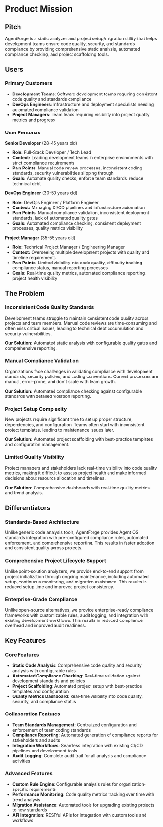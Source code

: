 # Product Mission

## Pitch

AgentForge is a static analyzer and project setup/migration utility that helps development teams ensure code quality, security, and standards compliance by providing comprehensive static analysis, automated compliance checking, and project scaffolding tools.

## Users

### Primary Customers

- **Development Teams**: Software development teams requiring consistent code quality and standards compliance
- **DevOps Engineers**: Infrastructure and deployment specialists needing automated compliance validation
- **Project Managers**: Team leads requiring visibility into project quality metrics and progress

### User Personas

**Senior Developer** (28-45 years old)
- **Role:** Full-Stack Developer / Tech Lead
- **Context:** Leading development teams in enterprise environments with strict compliance requirements
- **Pain Points:** Manual code review processes, inconsistent coding standards, security vulnerabilities slipping through
- **Goals:** Automate quality checks, enforce team standards, reduce technical debt

**DevOps Engineer** (30-50 years old)
- **Role:** DevOps Engineer / Platform Engineer
- **Context:** Managing CI/CD pipelines and infrastructure automation
- **Pain Points:** Manual compliance validation, inconsistent deployment standards, lack of automated quality gates
- **Goals:** Automated compliance checking, consistent deployment processes, quality metrics visibility

**Project Manager** (35-55 years old)
- **Role:** Technical Project Manager / Engineering Manager
- **Context:** Overseeing multiple development projects with quality and timeline requirements
- **Pain Points:** Limited visibility into code quality, difficulty tracking compliance status, manual reporting processes
- **Goals:** Real-time quality metrics, automated compliance reporting, project health visibility

## The Problem

### Inconsistent Code Quality Standards

Development teams struggle to maintain consistent code quality across projects and team members. Manual code reviews are time-consuming and often miss critical issues, leading to technical debt accumulation and security vulnerabilities.

**Our Solution:** Automated static analysis with configurable quality gates and comprehensive reporting.

### Manual Compliance Validation

Organizations face challenges in validating compliance with development standards, security policies, and coding conventions. Current processes are manual, error-prone, and don't scale with team growth.

**Our Solution:** Automated compliance checking against configurable standards with detailed violation reporting.

### Project Setup Complexity

New projects require significant time to set up proper structure, dependencies, and configuration. Teams often start with inconsistent project templates, leading to maintenance issues later.

**Our Solution:** Automated project scaffolding with best-practice templates and configuration management.

### Limited Quality Visibility

Project managers and stakeholders lack real-time visibility into code quality metrics, making it difficult to assess project health and make informed decisions about resource allocation and timelines.

**Our Solution:** Comprehensive dashboards with real-time quality metrics and trend analysis.

## Differentiators

### Standards-Based Architecture

Unlike generic code analysis tools, AgentForge provides Agent OS standards integration with pre-configured compliance rules, automated enforcement, and comprehensive reporting. This results in faster adoption and consistent quality across projects.

### Comprehensive Project Lifecycle Support

Unlike point-solution analyzers, we provide end-to-end support from project initialization through ongoing maintenance, including automated setup, continuous monitoring, and migration assistance. This results in reduced setup time and improved project consistency.

### Enterprise-Grade Compliance

Unlike open-source alternatives, we provide enterprise-ready compliance frameworks with customizable rules, audit logging, and integration with existing development workflows. This results in reduced compliance overhead and improved audit readiness.

## Key Features

### Core Features

- **Static Code Analysis**: Comprehensive code quality and security analysis with configurable rules
- **Automated Compliance Checking**: Real-time validation against development standards and policies
- **Project Scaffolding**: Automated project setup with best-practice templates and configuration
- **Quality Metrics Dashboard**: Real-time visibility into code quality, security, and compliance status

### Collaboration Features

- **Team Standards Management**: Centralized configuration and enforcement of team coding standards
- **Compliance Reporting**: Automated generation of compliance reports for stakeholders and audits
- **Integration Workflows**: Seamless integration with existing CI/CD pipelines and development tools
- **Audit Logging**: Complete audit trail for all analysis and compliance activities

### Advanced Features

- **Custom Rule Engine**: Configurable analysis rules for organization-specific requirements
- **Performance Monitoring**: Code quality metrics tracking over time with trend analysis
- **Migration Assistance**: Automated tools for upgrading existing projects to new standards
- **API Integration**: RESTful APIs for integration with custom tools and workflows

